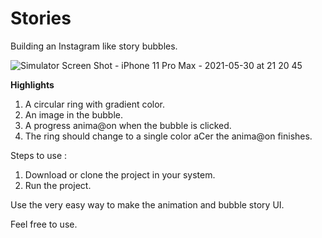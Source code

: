 # Stories

Building an Instagram like story bubbles.

![Simulator Screen Shot - iPhone 11 Pro Max - 2021-05-30 at 21 20 45](https://user-images.githubusercontent.com/46319748/120110879-144be600-c18d-11eb-9bb0-92bac7ff3aaf.png)


**Highlights**
1. A circular ring with gradient color.
2. An image in the bubble.
3. A progress anima@on when the bubble is clicked.
4. The ring should change to a single color aCer the anima@on finishes.

Steps to use : 

1. Download or clone the project in your system.
2. Run the project.


Use the very easy way to make the animation and bubble story UI.

Feel free to use.

